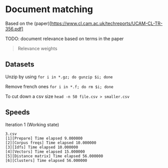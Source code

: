 # Document matching

Based on the (paper)[https://www.cl.cam.ac.uk/techreports/UCAM-CL-TR-356.pdf]

TODO: document relevance based on terms in the paper 
> Relevance weights


## Datasets
Unzip by using `for i in *.gz; do gunzip $i; done`

Remove french ones `for i in *.f; do rm $i; done`

To cut down a csv size `head -n 50 file.csv > smaller.csv` 

## Speeds

Iteration 1 (Working state)

```
3.csv
[1][Prepare] Time elapsed 9.000000
[2][Corpus freqs] Time elapsed 10.000000
[3][Idfs] Time elapsed 10.000000
[4][Vectors] Time elapsed 15.000000
[5][Distance matrix] Time elapsed 56.000000
[6][Clusters] Time elapsed 56.000000
```

